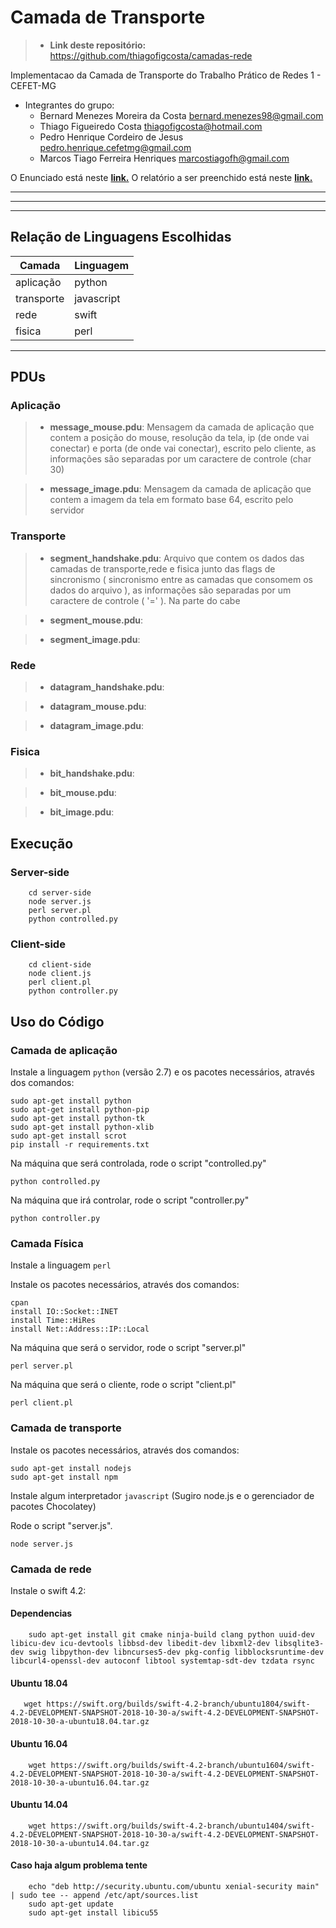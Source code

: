 # Camada de Transporte 

>- **Link deste repositório:** https://github.com/thiagofigcosta/camadas-rede

Implementacao da Camada de Transporte  do Trabalho Prático de Redes 1 - CEFET-MG

  - Integrantes do grupo:
    + Bernard Menezes Moreira da Costa bernard.menezes98@gmail.com
    + Thiago Figueiredo Costa thiagofigcosta@hotmail.com
    + Pedro Henrique Cordeiro de Jesus pedro.henrique.cefetmg@gmail.com
    + Marcos Tiago Ferreira Henriques marcostiagofh@gmail.com

O Enunciado está neste __[link.](https://docs.google.com/document/d/1O3cNM0T6gFNz9PeMYcnzbmBzEe8J7k34DaefJDSsv4A/edit)__
O relatório a ser preenchido está neste __[link.](https://docs.google.com/document/d/1Jkdm1ab7stzki03h5Mim50l1egjnSPyiNFp3CbYJx2A/edit?usp=sharing)__

___

---

***

## Relação de Linguagens Escolhidas 

| Camada        | Linguagem   |
| ------------- | ----------- |
| aplicação     | python      |
| transporte    | javascript  |
| rede          | swift       |
| fisica        | perl        |

___


## PDUs #

### Aplicação #

>- **message_mouse.pdu**: Mensagem da camada de aplicação que contem a posição do mouse, resolução da tela, ip (de onde vai conectar) e porta (de onde vai conectar), escrito pelo cliente, as informações são separadas por um caractere de controle (char 30)

>- **message_image.pdu**: Mensagem da camada de aplicação que contem a imagem da tela em formato base 64, escrito pelo servidor

### Transporte #

>- **segment_handshake.pdu**: Arquivo que contem os dados das camadas de transporte,rede e fisica junto das flags de sincronismo ( sincronismo entre as camadas que consomem os dados do arquivo ), as informações são separadas por um caractere de controle ( '=' ). Na parte do cabe

>- **segment_mouse.pdu**: 

>- **segment_image.pdu**:

### Rede

>- **datagram_handshake.pdu**:

>- **datagram_mouse.pdu**: 

>- **datagram_image.pdu**:


### Fisica

>- **bit_handshake.pdu**:

>- **bit_mouse.pdu**: 

>- **bit_image.pdu**:



## Execução
    
### Server-side
```
    cd server-side
    node server.js
    perl server.pl
    python controlled.py
```

### Client-side
```
    cd client-side
    node client.js
    perl client.pl
    python controller.py
```

## Uso do Código


### Camada de aplicação
Instale a linguagem `python` (versão 2.7) e os pacotes necessários, através dos comandos:

    sudo apt-get install python
	sudo apt-get install python-pip
	sudo apt-get install python-tk
	sudo apt-get install python-xlib
	sudo apt-get install scrot
	pip install -r requirements.txt


Na máquina que será controlada, rode o script "controlled.py"

```
python controlled.py
```

Na máquina que irá controlar, rode o script "controller.py"

```
python controller.py
```


### Camada Física
Instale a linguagem `perl`

Instale os pacotes necessários, através dos comandos:

    cpan
    install IO::Socket::INET
    install Time::HiRes
    install Net::Address::IP::Local


Na máquina que será o servidor, rode o script "server.pl"

```
perl server.pl
```

Na máquina que será o cliente, rode o script "client.pl"

```
perl client.pl
```


### Camada de transporte

Instale os pacotes necessários, através dos comandos:

    sudo apt-get install nodejs
    sudo apt-get install npm

Instale algum interpretador `javascript` (Sugiro node.js e o gerenciador de pacotes Chocolatey)

Rode o script "server.js".

```
node server.js
```

### Camada de rede

Instale o swift 4.2:

#### Dependencias
```
    sudo apt-get install git cmake ninja-build clang python uuid-dev libicu-dev icu-devtools libbsd-dev libedit-dev libxml2-dev libsqlite3-dev swig libpython-dev libncurses5-dev pkg-config libblocksruntime-dev libcurl4-openssl-dev autoconf libtool systemtap-sdt-dev tzdata rsync 
```

#### Ubuntu 18.04

```
   wget https://swift.org/builds/swift-4.2-branch/ubuntu1804/swift-4.2-DEVELOPMENT-SNAPSHOT-2018-10-30-a/swift-4.2-DEVELOPMENT-SNAPSHOT-2018-10-30-a-ubuntu18.04.tar.gz 
```
#### Ubuntu 16.04
```
    wget https://swift.org/builds/swift-4.2-branch/ubuntu1604/swift-4.2-DEVELOPMENT-SNAPSHOT-2018-10-30-a/swift-4.2-DEVELOPMENT-SNAPSHOT-2018-10-30-a-ubuntu16.04.tar.gz
```

#### Ubuntu 14.04
```
    wget https://swift.org/builds/swift-4.2-branch/ubuntu1404/swift-4.2-DEVELOPMENT-SNAPSHOT-2018-10-30-a/swift-4.2-DEVELOPMENT-SNAPSHOT-2018-10-30-a-ubuntu14.04.tar.gz
```

#### Caso haja algum problema tente
```
    echo "deb http://security.ubuntu.com/ubuntu xenial-security main" | sudo tee -- append /etc/apt/sources.list
    sudo apt-get update
    sudo apt-get install libicu55
```